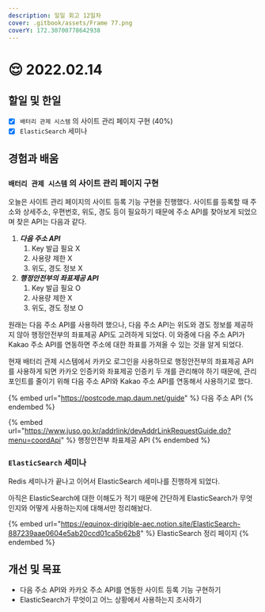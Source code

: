 ```yaml
---
description: 일일 회고 12일차
cover: .gitbook/assets/Frame 77.png
coverY: 172.30700778642938
---
```


# 😌 2022.02.14

## 할일 및 한일

* [x] `배터리 관제 시스템` 의 사이트 관리 페이지 구현 (40%)
* [x] `ElasticSearch` 세미나

## 경험과 배움

### `배터리 관제 시스템` 의 사이트 관리 페이지 구현

오늘은 사이트 관리 페이지의 사이트 등록 기능 구현을 진행했다. 사이트를 등록할 때 주소와 상세주소, 우편번호, 위도, 경도 등이 필요하기 때문에 주소 API를 찾아보게 되었으며 찾은 API는 다음과 같다.

1. _**다음 주소 API**_
   1. Key 발급 필요 X
   2. 사용량 제한 X
   3. 위도, 경도 정보 X
2. _**행정안전부의 좌표제공 API**_
   1. Key 발급 필요 O
   2. 사용량 제한 X
   3. 위도, 경도 정보 O

원래는 다음 주소 API를 사용하려 했으나, 다음 주소 API는 위도와 경도 정보를 제공하지 않아 행정안전부의 좌표제공 API도 고려하게 되었다. 이 와중에 다음 주소 API가 Kakao 주소 API를 연동하면 주소에 대한 좌표를 가져올 수 있는 것을 알게 되었다.&#x20;

현재 배터리 관제 시스템에서 카카오 로그인을 사용하므로 행정안전부의 좌표제공 API를 사용하게 되면 카카오 인증키와 좌표제공 인증키 두 개를 관리해야 하기 때문에, 관리 포인트를 줄이기 위해 다음 주소 API와 Kakao 주소 API를 연동해서 사용하기로 했다.



{% embed url="https://postcode.map.daum.net/guide" %}
다음 주소 API
{% endembed %}

{% embed url="https://www.juso.go.kr/addrlink/devAddrLinkRequestGuide.do?menu=coordApi" %}
행정안전부 좌표제공 API
{% endembed %}



### `ElasticSearch` 세미나

Redis 세미나가 끝나고 이어서 ElasticSearch 세미나를 진행하게 되었다.

아직은 ElasticSearch에 대한 이해도가 적기 때문에 간단하게 ElasticSearch가 무엇인지와 어떻게 사용하는지에 대해서만 정리해놨다.

{% embed url="https://equinox-dirigible-aec.notion.site/ElasticSearch-887239aae0604e5ab20ccd01ca5b62b8" %}
ElasticSearch 정리 페이지
{% endembed %}

## 개선 및 목표

* 다음 주소 API와 카카오 주소 API를 연동한 사이트 등록 기능 구현하기
* ElasticSearch가 무엇이고 어느 상황에서 사용하는지 조사하기

